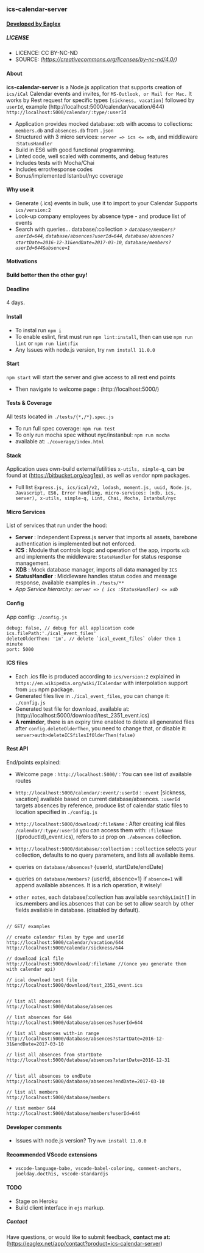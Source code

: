 
### ics-calendar-server
#### [ Developed by Eaglex ](http://eaglex.net)

  
##### LICENSE
* LICENCE: CC BY-NC-ND
* SOURCE: _(https://creativecommons.org/licenses/by-nc-nd/4.0/)_

  
#### About
**ics-calendar-server** is a Node.js application that supports creation of `ics/iCal` Calendar events and invites, for `MS-Outlook, or Mail for Mac.` It works by Rest request for specific types `[sickness, vacation]` followed by `userId`, example (http://localhost:5000/calendar/vacation/644) `http://localhost:5000/calendar/:type/:userId`

* Application provides mocked database: `xdb` with access to collections: `members.db` and `absences.db` from `.json`
* Structured with 3 micro services: `server => ics <= xdb`, and middleware :`StatusHandler`
* Build in ES6 with good functional programming.
* Linted code, well scaled with comments, and debug features
* Includes tests with Mocha/Chai
* Includes error/response codes
* Bonus/implemented Istanbul/nyc coverage


#### Why use it
- Generate (.ics) events in bulk, use it to import to your Calendar Supports `ics/version:2`
- Look-up company employees by absence type - and produce list of events
- Search with queries... database/:collection > _`database/members?userId=644`, `database/absences?userId=644`, `database/absences?startDate=2016-12-31&endDate=2017-03-10`, `database/members?userId=644&absence=1`_


#### Motivations
**Build better then the other guy!**

#### Deadline
4 days.


#### Install
- To instal run `npm i`
- To enable eslint, first must run `npm lint:install`, then can use `npm run lint` or `npm run lint:fix`
- Any Issues with node.js version, try `nvm install 11.0.0`

#### Start
`npm start` will start the server and give access to all rest end points

* Then navigate to welcome page : (http://localhost:5000/)

#### Tests & Coverage
All tests located in `./tests/{*,/*}.spec.js`

* To run full spec coverage: `npm run test`
* To only run mocha spec without nyc/instanbul: `npm run mocha`
*  available at: `./coverage/index.html`


#### Stack
Application uses own-build external/utilities `x-utils, simple-q`, can be found at (https://bitbucket.org/eag1ex), as well as vendor npm packages.

* Full list `Express.js, ics/ical/v2, lodash, moment.js, uuid, Node.js, Javascript, ES6, Error handling, micro-services: (xdb, ics, server), x-utils, simple-q, Lint, Chai, Mocha, Istanbul/nyc`



#### Micro Services
List of services that run under the hood:

*  **Server** : Independent Express.js server that imports all assets, barebone authentication is implemented but not enforced.
*  **ICS** : Module that controls logic and operation of the app, imports `xdb` and implements the middleware: `StateHandler` for status response management.
*  **XDB** : Mock database manager, imports all data managed by `ICS`
*  **StatusHandler** : Middleware handles status codes and message response, available examples in `./tests/**`
* _App Service hierarchy: `server => ( ics :StatusHandler) <= xdb`_

#### Config
App config: `./config.js`

```
debug: false, // debug for all application code
ics.filePath:'./ical_event_files'
deleteOlderThen: '1m', // delete `ical_event_files` older then 1 minute
port: 5000
```


  
#### ICS files

- Each .ics file is produced according to `ics/version:2` explained in `https://en.wikipedia.org/wiki/ICalendar` with interpolation support from `ics` npm package.
- Generated files live in `./ical_event_files`, you can change it: `./config.js`
- Generated test file for download, available at: (http://localhost:5000/download/test_2351_event.ics) 
- **A reminder**, there is an expiry time enabled to delete all generated files after `config.deleteOlderThen`, you need to change that, or disable it: `server>auth>deleteICSfilesIfOlderThen(false)`

#### Rest API

End/points explained:

* Welcome page : `http://localhost:5000/` : You can see list of available routes

*  `http://localhost:5000/calendar/:event/:userId` : `:event` [sickness, vacation] available based on current database/absences. `:userId` targets absences by reference, produce list of calendar static files to location specified in `./config.js`
  
	
*  `http://localhost:5000/download/:fileName` : After creating ical files  `/calendar/:type/:userId` you can access them with: `:fileName` ({productId}_event.ics), refers to `id` prop on `./absences` collection.

*  `http://localhost:5000/database/:collection` : `:collection` selects your collection, defaults to no query parameters, and lists all available items.
	
* queries on `database/absences?` {userId, startDate/endDate}

* queries on `database/members?` {userId, absence=1} if `absence=1` will append available absences. It is a rich operation, it wisely!


*  `other notes`, each database/:collection has available `searchByLimit[]` in ics.members and ics.absences that can be set to allow search by other fields available in database. (disabled by default).
```

// GET/ examples

// create calendar files by type and userId
http://localhost:5000/calendar/vacation/644
http://localhost:5000/calendar/sickness/644

// download ical file
http://localhost:5000/download/:fileName //(once you generate them with calendar api)

// ical download test file
http://localhost:5000/download/test_2351_event.ics


// list all absences
http://localhost:5000/database/absences

// list absences for 644
http://localhost:5000/database/absences?userId=644

// list all absences with-in range
http://localhost:5000/database/absences?startDate=2016-12-31&endDate=2017-03-10

// list all absences from startDate
http://localhost:5000/database/absences?startDate=2016-12-31


// list all absences to endDate
http://localhost:5000/database/absences?endDate=2017-03-10

// list all members
http://localhost:5000/database/members

// list member 644
http://localhost:5000/database/members?userId=644

```
 
#### Developer comments
- Issues with node.js version? Try `nvm install 11.0.0`


#### Recommended VScode extensions
- `vscode-language-babe, vscode-babel-coloring, comment-anchors, joelday.docthis, vscode-standardjs`


#### TODO

- Stage on Heroku
- Build client interface in `ejs` markup. 


##### Contact

Have questions, or would like to submit feedback, **contact me at:** (https://eaglex.net/app/contact?product=ics-calendar-server)